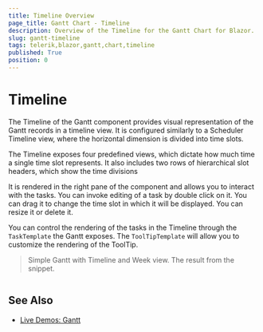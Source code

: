 ```yaml
---
title: Timeline Overview
page_title: Gantt Chart - Timeline
description: Overview of the Timeline for the Gantt Chart for Blazor.
slug: gantt-timeline
tags: telerik,blazor,gantt,chart,timeline
published: True
position: 0
---
```


# Timeline

The Timeline of the Gantt component provides visual representation of the Gantt records in a timeline view. It is configured similarly to a Scheduler Timeline view, where the horizontal dimension is divided into time slots.

The Timeline exposes four predefined views, which dictate how much time a single time slot represents. It also includes two rows of hierarchical slot headers, which show the time divisions

It is rendered in the right pane of the component and allows you to interact with the tasks. You can invoke editing of a task by double click on it. You can drag it to change the time slot in which it will be displayed. You can resize it or delete it.

You can control the rendering of the tasks in the Timeline through the `TaskTemplate` the Gantt exposes. The `ToolTipTemplate` will allow you to customize the rendering of the ToolTip.

>Simple Gantt with Timeline and Week view. The result from the snippet.

````CSHTML

````


## See Also

* [Live Demos: Gantt](https://demos.telerik.com/blazor-ui/gantt/overview)
